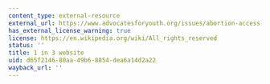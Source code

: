 ```yaml
---
content_type: external-resource
external_url: https://www.advocatesforyouth.org/issues/abortion-access-and-reproductive-justice/
has_external_license_warning: true
license: https://en.wikipedia.org/wiki/All_rights_reserved
status: ''
title: 1 in 3 website
uid: d65f2146-80aa-49b6-8854-dea6a14d2a22
wayback_url: ''
---
```

